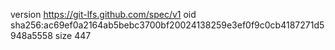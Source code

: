 version https://git-lfs.github.com/spec/v1
oid sha256:ac69ef0a2164ab5bebc3700bf20024138259e3ef0f9c0cb4187271d5948a5558
size 447
